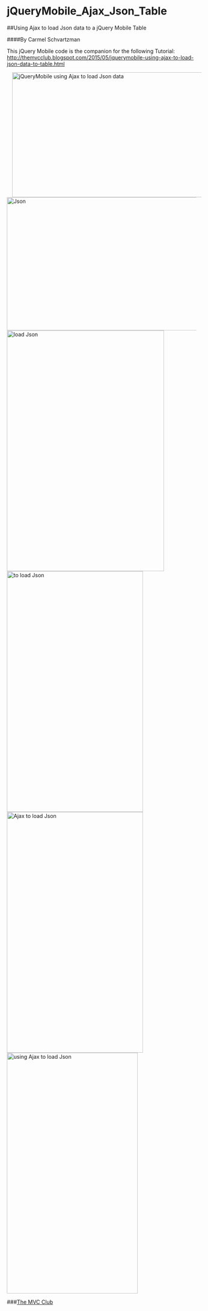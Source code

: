 # jQueryMobile_Ajax_Json_Table
##Using Ajax to load Json data to a jQuery Mobile Table

####By Carmel Schvartzman

This jQuery Mobile code is the companion for the following Tutorial:
 http://themvcclub.blogspot.com/2015/05/jquerymobile-using-ajax-to-load-json-data-to-table.html

<a href="http://themvcclub.blogspot.com/2015/05/jquerymobile-using-ajax-to-load-json-data-to-table.html" imageanchor="1" target="_self" style="margin-left: 1em; margin-right: 1em;">

 <img alt="jQueryMobile using  Ajax  to load Json data       " border="0" height="332" src="http://1.bp.blogspot.com/-HsOx3ZRKxU8/VVnNeWH7ocI/AAAAAAAAKy4/DhuD4Wva9B0/s540/1.png" width="540" />
 
 <img alt="Json        " border="0" height="354" src="http://1.bp.blogspot.com/-ZeDZ40pzCYg/VVnNgdX3e-I/AAAAAAAAKzM/wELLrk6YbVw/s540/2.png" width="540" />
 
 <img alt="load Json        " border="0" height="640" src="http://3.bp.blogspot.com/-9OtuaKdCLFA/VVnNhROdJ3I/AAAAAAAAKzY/g5ryXMABSzc/s640/3.png" width="418" />
 
 <img alt="to load Json        " border="0" height="640" src="http://4.bp.blogspot.com/-N47xdv8lcdg/VVnNh5bcZ7I/AAAAAAAAKzg/8jNQVtVjoQY/s640/4.png" width="362" />
 
 <img alt="  Ajax  to load Json        " border="0" height="640" src="http://4.bp.blogspot.com/-6gPQ-O_jgBU/VVnNiHfu52I/AAAAAAAAKzk/TaqtsPuJRs0/s640/5.png" width="362" />
 
 <img alt="using  Ajax  to load Json        " border="0" height="640" src="http://3.bp.blogspot.com/-JpEjiu2UovI/VVnNibO-fvI/AAAAAAAAKzo/S1047nF1aVk/s640/6.png" width="348" />
 
 

</a>

###<a href="http://themvcclub.blogspot.com/"   target="_new"  >The MVC Club</a>

